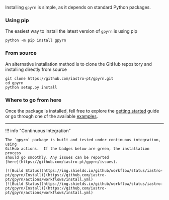 

Installing `gpyrn` is simple, as it depends on standard Python packages.

### Using pip

The easiest way to install the latest version of `gpyrn` is using pip

```
python -m pip install gpyrn
```

### From source

An alternative installation method is to clone the GitHub repository and
installing directly from source

```
git clone https://github.com/iastro-pt/gpyrn.git
cd gpyrn
python setup.py install
```

### Where to go from here

Once the package is installed, fell free to explore the [getting
started](/getting_started) guide or go through one of the available
[examples](/examples/).

---

!!! info "Continuous Integration"

    The `gpyrn` package is built and tested under continuous integration, using 
    GitHub actions.  If the badges below are green, the installation process 
    should go smoothly. Any issues can be reported 
    [here](https://github.com/iastro-pt/gpyrn/issues).

    [![Build Status](https://img.shields.io/github/workflow/status/iastro-pt/gpyrn/Install)](https://github.com/iastro-pt/gpyrn/actions/workflows/install.yml)
    [![Build Status](https://img.shields.io/github/workflow/status/iastro-pt/gpyrn/Install)](https://github.com/iastro-pt/gpyrn/actions/workflows/install.yml)
